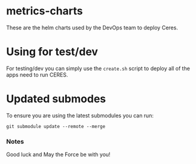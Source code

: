 # metrics-charts

These are the helm charts used by the DevOps team to deploy Ceres.

# Using for test/dev
For testing/dev you can simply use the `create.sh` script to deploy all of the
apps need to run CERES.

# Updated submodes
To ensure you are using the latest submodules you can run:
```
git submodule update --remote --merge
```


### Notes
Good luck and May the Force be with you!

